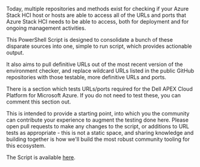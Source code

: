 Today, multiple repositories and methods exist for checking if your Azure Stack HCI host or hosts are able to access all of the URLs and ports that Azure Stack HCI needs to be able to access, both for deployment and for ongoing management activities.

This PowerShell Script is designed to consolidate a bunch of these disparate sources into one, simple to run script, which provides actionable output.

It also aims to pull definitive URLs out of the most recent version of the environment checker, and replace wildcard URLs listed in the public GitHub repositories with those testable, more definitive URLs and ports.

There is a section which tests URLs/ports required for the Dell APEX Cloud Platform for Microsoft Azure. If you do not need to test these, you can comment this section out.

This is intended to provide a starting point, into which you the community can contribute your experience to augment the testing done here. Please open pull requests to make any changes to the script, or additions to URL tests as appropriate - this is not a static space, and sharing knowledge and building together is how we'll build the most robust community tooling for this ecosystem.

The Script is available [here](AzSHCIURLTester.ps1).